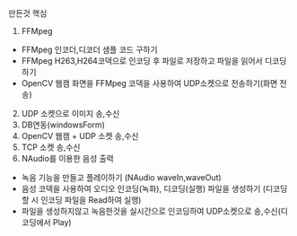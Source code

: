 만든것 핵심

1. FFMpeg
 - FFMpeg 인코더,디코더 샘플 코드 구하기
 - FFMpeg H263,H264코덱으로 인코딩 후 파일로 저장하고 파일을 읽어서 디코딩 하기
 - OpenCV 웹캠 화면을 FFMpeg 코덱을 사용하여 UDP소켓으로 전송하기(화면 전송) 
2. UDP 소켓으로 이미지 송,수신
3. DB연동(windowsForm)
4. OpenCV 웹캠 + UDP 소켓 송,수신
5. TCP 소켓 송,수신
6. NAudio를 이용한 음성 출력
 - 녹음 기능을 만들고 플레이하기 (NAudio waveIn,waveOut)
 - 음성 코덱을 사용하여 오디오 인코딩(녹화), 디코딩(실행) 파일을 생성하기 (디코딩 할 시 인코딩 파일을 Read하여 실행)
 - 파일을 생성하지않고 녹음한것을 실시간으로 인코딩하여 UDP소켓으로 송,수신(디코딩에서 Play)
